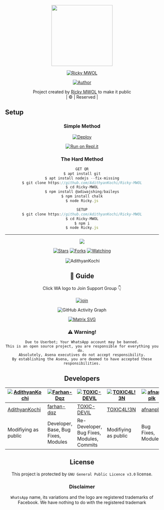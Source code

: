 

<div align="center">
  <img border-radius: 15px src="20210811_082543.jpg"width="200" height="200"/>
  <p align="center">
    
    
<a href="#"><img title="Ricky MWOL" src="https://img.shields.io/badge/Ricky MWOL-green?colorA=%23ff0000&colorB=%23017e40&style=for-the-badge"></a>
</p>
  <p align="center">
<a href=https://github.com/AdithyanKochi"><img title="Author" src="https://img.shields.io/badge/Author-45UR4 V3TH4L4M-RickyMWOL?color=blue&style=for-the-badge&logo=whatsapp"></a>
</p>
</div>
<p align="center">
Project created by <a href="https://github.com/AdithyanKochi">Ricky MWOL</a> to make it public
    <br>
       | © |
        Reserved |
    <br> 
</p>

## Setup
<div align="center">

  ### Simple Method
  
[![Deploy](https://www.herokucdn.com/deploy/button.svg)](https://heroku.com/deploy?template=https://github.com/AdithyanKochi/Ricky-MWOL) 
  
[![Run on Repl.it](https://repl.it/badge/github/quiec/whatsAlfa)](https://replit.com/@AdithyanKochi/RickyMwol?v=1)
  
### The Hard Method
```js
GET QR
$ apt install git
$ apt install nodejs --fix-missing
$ git clone https://github.com/AdithyanKochi/Ricky-MWOL
$ cd Ricky-MWOL
$ npm install @adiwajshing/baileys
$ npm install chalk
$ node Ricky.js
```
      
```js
SETUP
$ git clone https://github.com/AdithyanKochi/Ricky-MWOL
$ cd Ricky-MWOL
$ npm i
$ node Ricky.js
```

----

  <p align="center">
  <a href="https://github.com/AdithyanKochi/Ricky-MWOL">
    
<a href="https:https://github.com/AdithyanKochi?tab=followers">
<img src="https://img.shields.io/github/repo-size/AdithyanKochi/Ricky-MWOL?color=green&label=Repo%20total%20size&style=plastic">
<p align="center">
<a href="https://github.com/AdithyanKochi/followers"
<img title="Followers" src="https://img.shields.io/github/followers/AdithyanKochi?color=blue&style=flat-square"></a>
<a href="https://github.com/AdithyanKochi/Ricky-MWOL/stargazers/"><img title="Stars" src="https://img.shields.io/github/stars/AdithyanKochi/Ricky-MWOL?color=blue&style=flat-square"></a>
<a href="https://github.com/AdithyanKochi/Ricky-MWOL/network/members"><img title="Forks" src="https://img.shields.io/github/forks/AdithyanKochi/Ricky-MWOL?color=blue&style=flat-square"></a>
<a href="https://github.com/AdithyanKochi/Ricky-MWOL/watchers"><img title="Watching" src="https://img.shields.io/github/watchers/AdithyanKochi/Ricky-MWOL?label=Watchers&color=blue&style=flat-square"></a>
</p>

<p align="center">
<p>&nbsp;<img align="center" src="https://github-readme-stats.vercel.app/api?username=AdithyanKochi&show_icons=true&theme=dark&locale=en" alt="AdithyanKochi" /></p>
    
## 📢 Guide
Click WA logo to Join Support Group 👇
    <br>
<br>
  [![join](https://github.com/AdithyanKochi/Ricky-MWOL/blob/master/WhatsAsena.png)](https://chat.whatsapp.com/BRPbS6JHUoCE480MpLLM5z)
  <div align="center">
       
  ![GitHub Activity Graph](https://activity-graph.herokuapp.com/graph?username=AdithyanKochi&bg_color=000000&color=4fff67&line=4fff67&point=ffffff&area=true&hide_border=true)
  </div>
 
  
  [![Matrix SVG](https://raw.githubusercontent.com/rodrigograca31/rodrigograca31/master/matrix.svg)](https://chat.whatsapp.com/BRPbS6JHUoCE480MpLLM5z)
                     
### ⚠️ Warning! 
```
Due to Userbot; Your WhatsApp account may be banned.
This is an open source project, you are responsible for everything you do. 
Absolutely, Asena executives do not accept responsibility.
By establishing the Asena, you are deemed to have accepted these responsibilities.
```

## Developers
  <div align="center">
    
[![AdithyanKochi](https://github.com/AdithyanKochi.png?size=100)](https://github.com/AdithyanKochi) | [![Farhan-Dqz](https://github.com/farhan-dqz.png?size=100)](https://github.com/farhan-dqz) | [![TOXIC-DEVIL](https://github.com/TOXIC-DEVIL.png?size=100)](https://github.com/TOXIC-DEVIL) |  [![TOXIC4L!3N](https://github.com/Alien-alfa.png?size=100)](https://github.com/AI-VIKI) | [![afnanplk](https://github.com/afnanplk.png?size=100)](https://github.com/afnanplk) 
----|----|----|----|----
[AdithyanKochi](https://github.com/AdithyanKochi) | [farhan-dqz](https://github.com/farhan-dqz) | [TOXIC-DEVIL](https://github.com/TOXIC-DEVIL) | [TOXIC4L!3N](https://github.com/AI-VIKI) | [afnanplk](https://github.com/afnanplk) 
Modifiying as public | Developer, Base, Bug Fixes, Modules| Re-Developer, Bug Fixes, Modules, Commits |  Modifiying  as   public | Bug Fixes, Modules 
  </div>
    


## License
This project is protected by `GNU General Public Licence v3.0` license.

### Disclaimer
`WhatsApp` name, its variations and the logo are registered trademarks of Facebook. We have nothing to do with the registered trademark
